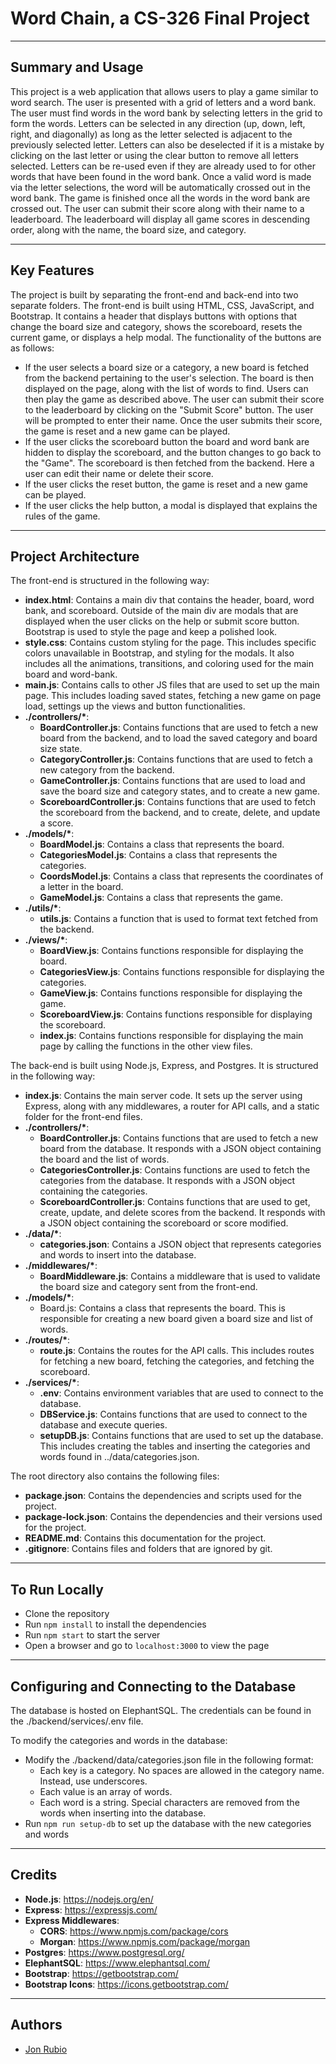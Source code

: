 # Word Chain, a CS-326 Final Project
---

## Summary and Usage

This project is a web application that allows users to play a game similar to word search. The user is presented with a grid of letters and a word bank. The user must find words in the word bank by selecting letters in the grid to form the words. Letters can be selected in any direction (up, down, left, right, and diagonally) as long as the letter selected is adjacent to the previously selected letter. Letters can also be deselected if it is a mistake by clicking on the last letter or using the clear button to remove all letters selected. Letters can be re-used even if they are already used to for other words that have been found in the word bank. Once a valid word is made via the letter selections, the word will be automatically crossed out in the word bank. The game is finished once all the words in the word bank are crossed out. The user can submit their score along with their name to a leaderboard. The leaderboard will display all game scores in descending order, along with the name, the board size, and category.

---

## Key Features

The project is built by separating the front-end and back-end into two separate folders. The front-end is built using HTML, CSS, JavaScript, and Bootstrap. It contains a header that displays buttons with options that change the board size and category, shows the scoreboard, resets the current game, or displays a help modal. The functionality of the buttons are as follows:
- If the user selects a board size or a category, a new board is fetched from the backend pertaining to the user's selection. The board is then displayed on the page, along with the list of words to find. Users can then play the game as described above. The user can submit their score to the leaderboard by clicking on the "Submit Score" button. The user will be prompted to enter their name. Once the user submits their score, the game is reset and a new game can be played.
- If the user clicks the scoreboard button the board and word bank are hidden to display the scoreboard, and the button changes to go back to the "Game". The scoreboard is then fetched from the backend. Here a user can edit their name or delete their score.
- If the user clicks the reset button, the game is reset and a new game can be played.
- If the user clicks the help button, a modal is displayed that explains the rules of the game.

---

## Project Architecture

The front-end is structured in the following way:
- **index.html**: Contains a main div that contains the header, board, word bank, and scoreboard. Outside of the main div are modals that are displayed when the user clicks on the help or submit score button. Bootstrap is used to style the page and keep a polished look.
- **style.css**: Contains custom styling for the page. This includes specific colors unavailable in Bootstrap, and styling for the modals. It also includes all the animations, transitions, and coloring used for the main board and word-bank.
- **main.js**: Contains calls to other JS files that are used to set up the main page. This includes loading saved states, fetching a new game on page load, settings up the views and button functionalities.
- **./controllers/\***:
    - **BoardController.js**: Contains functions that are used to fetch a new board from the backend, and to load the saved category and board size state.
    - **CategoryController.js**: Contains functions that are used to fetch a new category from the backend.
    - **GameController.js**: Contains functions that are used to load and save the board size and category states, and to create a new game.
    - **ScoreboardController.js**: Contains functions that are used to fetch the scoreboard from the backend, and to create, delete, and update a score.
- **./models/\***:
    - **BoardModel.js**: Contains a class that represents the board.
    - **CategoriesModel.js**: Contains a class that represents the categories.
    - **CoordsModel.js**: Contains a class that represents the coordinates of a letter in the board.
    - **GameModel.js**: Contains a class that represents the game.
- **./utils/\***:
    - **utils.js**: Contains a function that is used to format text fetched from the backend.
- **./views/\***:
    - **BoardView.js**: Contains functions responsible for displaying the board.
    - **CategoriesView.js**: Contains functions responsible for displaying the categories.
    - **GameView.js**: Contains functions responsible for displaying the game.
    - **ScoreboardView.js**: Contains functions responsible for displaying the scoreboard.
    - **index.js**: Contains functions responsible for displaying the main page by calling the functions in the other view files.

The back-end is built using Node.js, Express, and Postgres. It is structured in the following way:
- **index.js**: Contains the main server code. It sets up the server using Express, along with any middlewares, a router for API calls, and a static folder for the front-end files.
- **./controllers/\***:
    - **BoardController.js**: Contains functions that are used to fetch a new board from the database. It responds with a JSON object containing the board and the list of words.
    - **CategoriesController.js**: Contains functions are used to fetch the categories from the database. It responds with a JSON object containing the categories.
    - **ScoreboardController.js**: Contains functions that are used to get, create, update, and delete scores from the backend. It responds with a JSON object containing the scoreboard or score modified.
- **./data/\***:
    - **categories.json**: Contains a JSON object that represents categories and words to insert into the database.
- **./middlewares/\***:
    - **BoardMiddleware.js**: Contains a middleware that is used to validate the board size and category sent from the front-end.
- **./models/\***:
    - Board.js: Contains a class that represents the board. This is responsible for creating a new board given a board size and list of words.
- **./routes/\***:
    - **route.js**: Contains the routes for the API calls. This includes routes for fetching a new board, fetching the categories, and fetching the scoreboard.
- **./services/\***:
    - **.env**: Contains environment variables that are used to connect to the database.
    - **DBService.js**: Contains functions that are used to connect to the database and execute queries.
    - **setupDB.js**: Contains functions that are used to set up the database. This includes creating the tables and inserting the categories and words found in ../data/categories.json.

The root directory also contains the following files:
- **package.json**: Contains the dependencies and scripts used for the project.
- **package-lock.json**: Contains the dependencies and their versions used for the project.
- **README.md**: Contains this documentation for the project.
- **.gitignore**: Contains files and folders that are ignored by git.

---

## To Run Locally
- Clone the repository
- Run `npm install` to install the dependencies
- Run `npm start` to start the server
- Open a browser and go to `localhost:3000` to view the page

---

## Configuring and Connecting to the Database
The database is hosted on ElephantSQL. The credentials can be found in the ./backend/services/.env file.

To modify the categories and words in the database:
- Modify the ./backend/data/categories.json file in the following format:
    - Each key is a category. No spaces are allowed in the category name. Instead, use underscores.
    - Each value is an array of words.
    - Each word is a string. Special characters are removed from the words when inserting into the database.
- Run `npm run setup-db` to set up the database with the new categories and words

---

## Credits
- **Node.js**: https://nodejs.org/en/
- **Express**: https://expressjs.com/
- **Express Middlewares**:
    - **CORS**: https://www.npmjs.com/package/cors
    - **Morgan**: https://www.npmjs.com/package/morgan
- **Postgres**: https://www.postgresql.org/
- **ElephantSQL**: https://www.elephantsql.com/
- **Bootstrap**: https://getbootstrap.com/
- **Bootstrap Icons**: https://icons.getbootstrap.com/

---

## Authors
- [Jon Rubio](https://github.com/Osyki)
